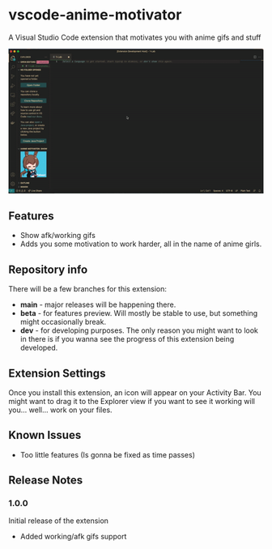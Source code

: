 # vscode-anime-motivator

A Visual Studio Code extension that motivates you with anime gifs and stuff

![](media/extension-preview.gif)

## Features

- Show afk/working gifs
- Adds you some motivation to work harder, all in the name of anime girls.

## Repository info

There will be a few branches for this extension:

- **main** - major releases will be happening there.
- **beta** - for features preview. Will mostly be stable to use, but something might occasionally break.
- **dev** - for developing purposes. The only reason you might want to look in there is if you wanna see the progress of this extension being developed.

## Extension Settings

Once you install this extension, an icon will appear on your Activity Bar. You might want to drag it to the Explorer view if you want to see it working will you... well... work on your files.

## Known Issues

- Too little features (Is gonna be fixed as time passes)

## Release Notes

### 1.0.0

Initial release of the extension

- Added working/afk gifs support